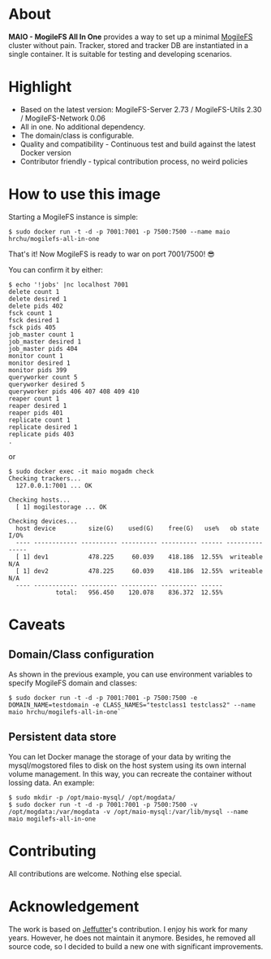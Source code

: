 # About
**MAIO - MogileFS All In One** provides a way to set up a minimal [MogileFS](https://github.com/mogilefs/mogilefs-wiki) cluster without pain. Tracker, stored and tracker DB are instantiated in a single container. It is suitable for testing and developing scenarios. 

# Highlight
 - Based on the latest version: MogileFS-Server 2.73 / MogileFS-Utils 2.30 / MogileFS-Network 0.06 
 - All in one. No additional dependency. 
 - The domain/class is configurable.
 - Quality and compatibility - Continuous test and build against the latest Docker version
 - Contributor friendly - typical contribution process, no weird policies
 
# How to use this image

Starting a MogileFS instance is simple:

```
$ sudo docker run -t -d -p 7001:7001 -p 7500:7500 --name maio hrchu/mogilefs-all-in-one
```

That's it! Now MogileFS is ready to war on port 7001/7500! 😎

You can confirm it by either:
```
$ echo '!jobs' |nc localhost 7001 
delete count 1
delete desired 1
delete pids 402
fsck count 1
fsck desired 1
fsck pids 405
job_master count 1
job_master desired 1
job_master pids 404
monitor count 1
monitor desired 1
monitor pids 399
queryworker count 5
queryworker desired 5
queryworker pids 406 407 408 409 410
reaper count 1
reaper desired 1
reaper pids 401
replicate count 1
replicate desired 1
replicate pids 403
.
```
or
```
$ sudo docker exec -it maio mogadm check
Checking trackers...
  127.0.0.1:7001 ... OK

Checking hosts...
  [ 1] mogilestorage ... OK

Checking devices...
  host device         size(G)    used(G)    free(G)   use%   ob state   I/O%
  ---- ------------ ---------- ---------- ---------- ------ ---------- -----
  [ 1] dev1           478.225     60.039    418.186  12.55%  writeable   N/A
  [ 1] dev2           478.225     60.039    418.186  12.55%  writeable   N/A
  ---- ------------ ---------- ---------- ---------- ------
             total:   956.450    120.078    836.372  12.55%
```

# Caveats

## Domain/Class configuration

As shown in the previous example, you can use environment variables to specify MogileFS domain and classes:
```
$ sudo docker run -t -d -p 7001:7001 -p 7500:7500 -e DOMAIN_NAME=testdomain -e CLASS_NAMES="testclass1 testclass2" --name maio hrchu/mogilefs-all-in-one`
```

## Persistent data store

You can let Docker manage the storage of your data by writing the mysql/mogstored files to disk on the host system using its own internal volume management. In this way, you can recreate the container without lossing data. An example:
```
$ sudo mkdir -p /opt/maio-mysql/ /opt/mogdata/
$ sudo docker run -t -d -p 7001:7001 -p 7500:7500 -v /opt/mogdata:/var/mogdata -v /opt/maio-mysql:/var/lib/mysql --name maio mogilefs-all-in-one
```

# Contributing
All contributions are welcome. Nothing else special.

# Acknowledgement

The work is based on [Jeffutter](https://hub.docker.com/r/jeffutter/mogile-tracker)'s contribution. I enjoy his work for many years. However, he does not maintain it anymore. Besides, he removed all source code, so I decided to build a new one with significant improvements.
